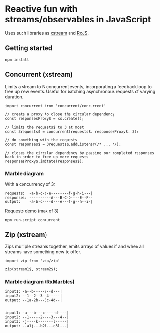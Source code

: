 # Reactive fun with streams/observables in JavaScript

Uses such libraries as [xstream](https://github.com/staltz/xstream) and [RxJS](https://github.com/Reactive-Extensions/RxJS/).

## Getting started

```
npm install
```

## Concurrent (xstream)

Limits a stream to N concurrent events, incorporating a feedback loop to free up new events. Useful for batching asynchronous requests of varying duration.

```
import concurrent from 'concurrent/concurrent'

// create a proxy to close the circular dependency
const responsesProxy$ = xs.create();

// limits the requests$ to 3 at most
const 3requests$ = concurrent(requests$, responsesProxy$, 3);

// do something with the requests
const responses$ = 3requests$.addListener(/* ... */);

// closes the circular dependency by passing our completed responses back in order to free up more requests
responsesProxy$.imitate(responses$);
```

### Marble diagram

With a concurrency of 3:

```
requests:  -a-b-c-d-e--------f-g-h-i---|
responses: ----------A---B-C-D----E--F--
output:    -a-b-c----d---e---f-g--h--i-|
```

Requests demo (max of 3)

```
npm run-script concurrent
```

## Zip (xstream)

Zips multiple streams together, emits arrays of values if and when all streams have something new to offer. 

```
import zip from 'zip/zip'

zip(stream1$, stream2$);
```

### Marble diagram ([RxMarbles](rxmarbles.com/#zip))

```
input1: -a--b-----c--d---|
input2: --1--2--3--4-----|
output: --1a-2b---3c-4d--|


input1: -a---b---c-----d----|
input2: --1-----2----3---4--|
input3: -j----k-------l-----|
output: --a1j---b2k---c3l---|
```
